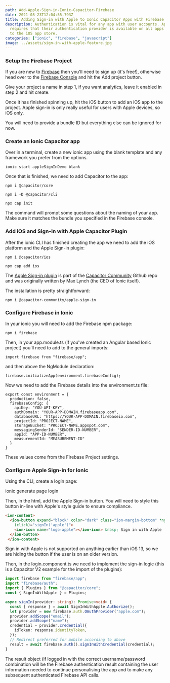 ```yaml
---
path: Add-Apple-Sign-in-Ionic-Capacitor-Firebase
date: 2021-08-23T12:04:55.793Z
title: Adding Sign-in with Apple to Ionic Capacitor Apps with Firebase
description: Authentication is vital for any app with user accounts. Apple
  requires that their authentication provider is available on all apps submitted
  to the iOS app store.
categories: ["ionic", "firebase", "javascript"]
image: ../assets/sign-in-with-apple-feature.jpg
---
```

### Setup the Firebase Project

If you are new to [Firebase](https://firebase.google.com) then you'll need to sign up (it's free!), otherwise head over to the [Firebase Console](https://console.firebase.google.com) and hit the Add project button.

Give your project a name in step 1, if you want analytics, leave it enabled in step 2 and hit create.

Once it has finished spinning up, hit the iOS button to add an iOS app to the project. Apple sign-in is only really useful for users with Apple devices, so iOS only.

You will need to provide a bundle ID but everything else can be ignored for now.

### Create an Ionic Capacitor app

Over in a terminal, create a new ionic app using the blank template and any framework you prefer from the options.

`ionic start appleSignInDemo blank`

Once that is finished, we need to add Capacitor to the app:

`npm i @capacitor/core`

`npm i -D @capacitor/cli`

`npx cap init`

The command will prompt some questions about the naming of your app. Make sure it matches the bundle you specified in the Firebase console.

### Add iOS and Sign-in with Apple Capacitor Plugin

After the ionic CLI has finished creating the app we need to add the iOS platform and the Apple Sign-in plugin:

`npm i @capacitor/ios`

`npx cap add ios`

The [Apple Sign-in plugin](https://github.com/capacitor-community/apple-sign-in) is part of the [Capacitor Community](https://github.com/capacitor-community) Github repo and was originally written by Max Lynch (the CEO of Ionic itself).

The installation is pretty straightforward:

`npm i @capacitor-community/apple-sign-in`

### Configure Firebase in Ionic

In your ionic you will need to add the Firebase npm package:

`npm i firebase`

Then, in your app.module.ts (if you've created an Angular based Ionic project) you'll need to add to the general imports:

`import firebase from "firebase/app";`

and then above the NgModule declaration:

`firebase.initializeApp(environment.firebaseConfig);`

Now we need to add the Firebase details into the environment.ts file:

```
export const environment = {
  production: false,
  firebaseConfig: {
    apiKey: "YOU-API-KEY",
    authDomain: "YOUR-APP-DOMAIN.firebaseapp.com",
    databaseURL: "https://YOUR-APP-DOMAIN.firebaseio.com",
    projectId: "PROJECT-NAME",
    storageBucket: "PROJECT-NAME.appspot.com",
    messagingSenderId: "SENDER-ID-NUMBER",
    appId: "APP-ID-NUMBER",
    measurementId: "MEASUREMENT-ID"
  }
}
```

These values come from the Firebase Project settings.

### Configure Apple Sign-in for Ionic

Using the CLI, create a login page:

ionic generate page login

Then, in the html, add the Apple Sign-in button. You will need to style this button in-line with Apple's style guide to ensure compliance.

```html
<ion-content>
  <ion-button expand="block" color="dark" class="ion-margin-bottom" *ngIf="iosVersion >= 13"
    (click)="signIn('apple')">
    <ion-icon name="logo-apple"></ion-icon> &nbsp; Sign in with Apple
  </ion-button>
 </ion-content>
```

Sign in with Apple is not supported on anything earlier than iOS 13, so we are hiding the button if the user is on an older version.

Then, in the login.component.ts we need to implement the sign-in logic (this is a Capacitor V2 example for the import of the plugins):

```typescript
import firebase from "firebase/app";
import "firebase/auth";
import { Plugins } from "@capacitor/core";
const { SignInWithApple } = Plugins;

async signIn(provider: string): Promise<void> {
  const { response } = await SignInWithApple.Authorize();
  let provider = new firebase.auth.OAuthProvider("apple.com");
  provider.addScope("email");
  provider.addScope("name");
  credential = provider.credential({
    idToken: response.identityToken,
  });
  // Redirect preferred for mobile according to above
  result = await firebase.auth().signInWithCredential(credential);
}
```

The result object (if logged in with the correct username/password combination will be the Firebase authentication result containing the user information needed to continue personalising the app and to make any subsequent authenticated Firebase API calls.
